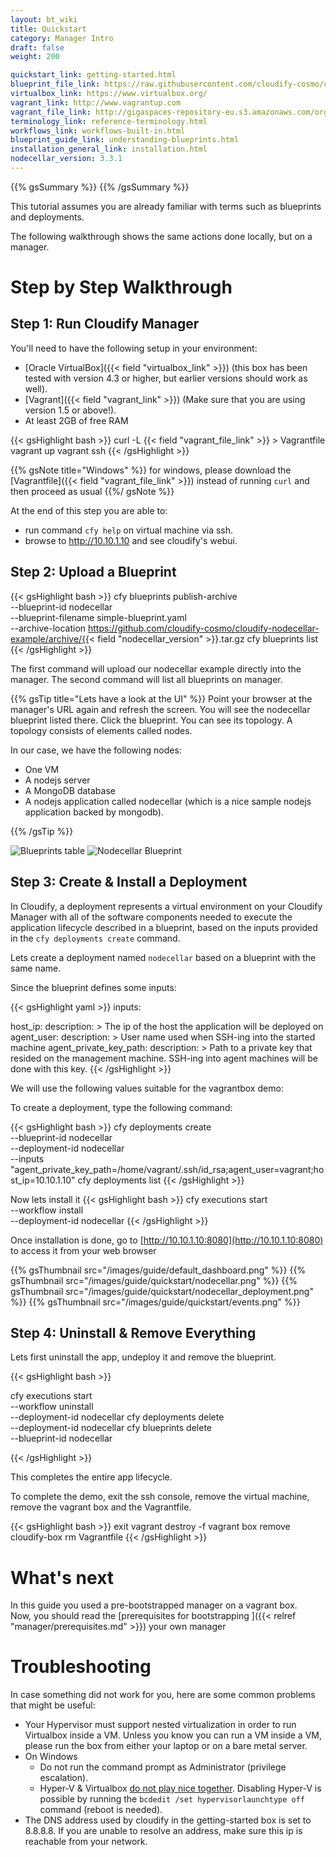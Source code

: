 ```yaml
---
layout: bt_wiki
title: Quickstart
category: Manager Intro
draft: false
weight: 200

quickstart_link: getting-started.html
blueprint_file_link: https://raw.githubusercontent.com/cloudify-cosmo/cloudify-nodecellar-example/3.3.1/singlehost-blueprint.yaml
virtualbox_link: https://www.virtualbox.org/
vagrant_link: http://www.vagrantup.com
vagrant_file_link: http://gigaspaces-repository-eu.s3.amazonaws.com/org/cloudify3/3.3.1/ga-RELEASE/Vagrantfile
terminology_link: reference-terminology.html
workflows_link: workflows-built-in.html
blueprint_guide_link: understanding-blueprints.html
installation_general_link: installation.html
nodecellar_version: 3.3.1
---
```


{{% gsSummary %}} {{% /gsSummary %}}

This tutorial assumes you are already familiar with terms such as blueprints and deployments.

The following walkthrough shows the same actions done locally, but on a manager.

# Step by Step Walkthrough

## Step 1: Run Cloudify Manager

You'll need to have the following setup in your environment:

* [Oracle VirtualBox]({{< field "virtualbox_link" >}}) (this box has been tested with version 4.3 or higher, but earlier versions should work as well).
* [Vagrant]({{< field "vagrant_link" >}}) (Make sure that you are using version 1.5 or above!).
* At least 2GB of free RAM


{{< gsHighlight  bash >}}
curl -L {{< field "vagrant_file_link" >}} > Vagrantfile
vagrant up
vagrant ssh
{{< /gsHighlight >}}

{{% gsNote title="Windows" %}}
for windows, please download the [Vagrantfile]({{< field "vagrant_file_link" >}}) instead of running `curl` and then proceed as usual
{{%/ gsNote %}}

At the end of this step you are able to:

* run command `cfy help` on virtual machine via ssh.
* browse to http://10.10.1.10 and see cloudify's webui.

## Step 2: Upload a Blueprint

{{< gsHighlight  bash >}}
cfy blueprints publish-archive \
   --blueprint-id nodecellar \
   --blueprint-filename simple-blueprint.yaml  \
   --archive-location https://github.com/cloudify-cosmo/cloudify-nodecellar-example/archive/{{< field "nodecellar_version" >}}.tar.gz
cfy blueprints list
{{< /gsHighlight >}}

The first command will upload our nodecellar example directly into the manager.
The second command will list all blueprints on manager.

{{% gsTip title="Lets have a look at the UI" %}}
Point your browser at the manager's URL again and refresh the screen. You will see the nodecellar blueprint listed there.
Click the blueprint. You can see its topology. A topology consists of elements called nodes.

In our case, we have the following nodes:

* One VM
* A nodejs server
* A MongoDB database
* A nodejs application called nodecellar (which is a nice sample nodejs application backed by mongodb).

{{% /gsTip %}}




<img src="/images/guide/quickstart/blueprints_table.png" href="/images/guide/quickstart/blueprints_table.png" title="Blueprints table" class="ui-thumbnail">
<img src="/images/guide/quickstart/nodecellar_singlehost_topology.png" href="/images/guide/quickstart/nodecellar_singlehost_topology.png" title="Nodecellar Blueprint" class="ui-thumbnail"/>


## Step 3: Create & Install a Deployment

In Cloudify, a deployment represents a virtual environment on your Cloudify Manager with all of the software components
needed to execute the application lifecycle described in a blueprint,
based on the inputs provided in the `cfy deployments create` command.

Lets create a deployment named `nodecellar` based on a blueprint with the same name.

Since the blueprint defines some inputs:

{{< gsHighlight yaml >}}
inputs:

  host_ip:
      description: >
        The ip of the host the application will be deployed on
  agent_user:
      description: >
        User name used when SSH-ing into the started machine
  agent_private_key_path:
      description: >
        Path to a private key that resided on the management machine.
        SSH-ing into agent machines will be done with this key.
{{< /gsHighlight >}}

We will use the following values suitable for the vagrantbox demo:

To create a deployment, type the following command:

{{< gsHighlight  bash >}}
cfy deployments create \
    --blueprint-id nodecellar \
    --deployment-id nodecellar \
    --inputs "agent_private_key_path=/home/vagrant/.ssh/id_rsa;agent_user=vagrant;host_ip=10.10.1.10"
cfy deployments list
{{< /gsHighlight >}}

Now lets install it
{{< gsHighlight  bash >}}
cfy executions start  \
    --workflow install  \
    --deployment-id nodecellar
{{< /gsHighlight >}}


Once installation is done, go to [http://10.10.1.10:8080](http://10.10.1.10:8080) to access it from your web browser


{{% gsThumbnail src="/images/guide/default_dashboard.png" %}}
{{% gsThumbnail src="/images/guide/quickstart/nodecellar.png" %}}
{{% gsThumbnail src="/images/guide/quickstart/nodecellar_deployment.png" %}}
{{% gsThumbnail src="/images/guide/quickstart/events.png" %}}

## Step 4: Uninstall & Remove Everything

Lets first uninstall the app, undeploy it and remove the blueprint.

{{< gsHighlight bash >}}

cfy executions start \
    --workflow uninstall \
    --deployment-id nodecellar
cfy deployments delete \
    --deployment-id nodecellar
cfy blueprints delete \
    --blueprint-id nodecellar

{{< /gsHighlight >}}


This completes the entire app lifecycle.

To complete the demo, exit the ssh console, remove the virtual machine, remove the vagrant box and the Vagrantfile.

{{< gsHighlight  bash >}}
exit
vagrant destroy -f
vagrant box remove cloudify-box
rm Vagrantfile
{{< /gsHighlight >}}

# What's next

In this guide you used a pre-bootstrapped manager on a vagrant box. <br/>
Now, you should read the [prerequisites for bootstrapping ]({{< relref "manager/prerequisites.md" >}}) your own manager <br/>



# Troubleshooting

In case something did not work for you, here are some common problems that might be useful:

* Your Hypervisor must support nested virtualization in order to run Virtualbox inside a VM. Unless you know you can run a VM inside a VM, please run the box from either your laptop or on a bare metal server.
* On Windows
  * Do not run the command prompt as Administrator (privilege escalation).
  * Hyper-V & Virtualbox [do not play nice together](https://docs.vagrantup.com/v2/hyperv/index.html). Disabling Hyper-V is possible by running the `bcdedit /set hypervisorlaunchtype off` command (reboot is needed).
* The DNS address used by cloudify in the getting-started box is set to 8.8.8.8. If you are unable to resolve an address, make sure this ip is reachable from your network.
